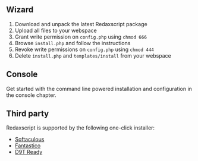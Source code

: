 Wizard
------

1. Download and unpack the latest Redaxscript package
1. Upload all files to your webspace
1. Grant write permission on `config.php` using `chmod 666`
1. Browse `install.php` and follow the instructions
1. Revoke write permissions on `config.php` using `chmod 444`
1. Delete `install.php` and `templates/install` from your webspace


Console
-------

Get started with the command line powered installation and configuration in the console chapter.


Third party
-----------

Redaxscript is supported by the following one-click installer:

* [Softaculous](https://softaculous.com)
* [Fantastico](https://netenberg.com)
* [D9T Ready](https://d9tready.com)